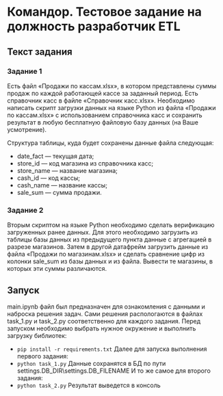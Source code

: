 
# Командор. Тестовое задание на должность **разработчик ETL**

## Текст задания
### Задание 1	
Есть файл «Продажи по кассам.xlsx», в котором представлены суммы продаж по каждой работающей кассе за заданный период. 
Есть справочник касс в файле «Справочник касс.xlsx». 
Необходимо написать скрипт загрузки данных на языке Python из файла «Продажи по кассам.xlsx» с использованием справочника касс и сохранить результат в любую бесплатную файловую базу данных (на Ваше усмотрение). 

Структура таблицы, куда будет сохранены данные файла следующая:
- date_fact — текущая дата;
- store_id — код магазина из справочника касс;
- store_name — название магазина;
- cash_id — код кассы;
- cash_name — название кассы;
- sale_sum — сумма продажи.

### Задание 2
Вторым скриптом на языке Python необходимо сделать верификацию загруженных ранее данных. Для этого необходимо загрузить из таблицы базы данных из предыдущего пункта данные с агрегацией в разрезе магазинов. Затем в другой датафрейм загрузить данные из файла «Продажи по магазинам.xlsx» и сделать сравнение цифр из колонки sale_sum из базы данных и из файла. 
Вывести те магазины, в которых эти суммы различаются.

## Запуск
main.ipynb файл был предназначен для ознакомления с данными и наброска решения задач. Сами решения распологаются в файлах task_1.py и task_2.py соответственно для каждого задания.
Перед запуском необходимо выбрать нужное окружение и выполнить загрузку библиотек:
- `pip install -r requirements.txt`
Далее для запуска выполнения первого задания:
- `python task_1.py`
Данные сохранятся в БД по пути settings.DB_DIR\settings.DB_FILENAME
И то же самое для второго задания:
- `python task_2.py`
Результат выведется в консоль